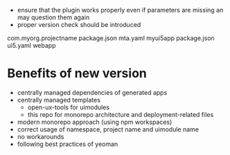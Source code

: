 - ensure that the plugin works properly even if parameters are missing an may question them again
- proper version check should be introduced

com.myorg.projectname
  package.json
  mta.yaml
  myui5app
    package.json
    ui5.yaml
    webapp

# Benefits of new version

- centrally managed dependencies of generated apps
- centrally managed templates
  - open-ux-tools for uimodules
  - this repo for monorepo architecture and deployment-related files
- modern monorepo approach (using npm workspaces)
- correct usage of namespace, project name and uimodule name 
- no workarounds
- following best practices of yeoman